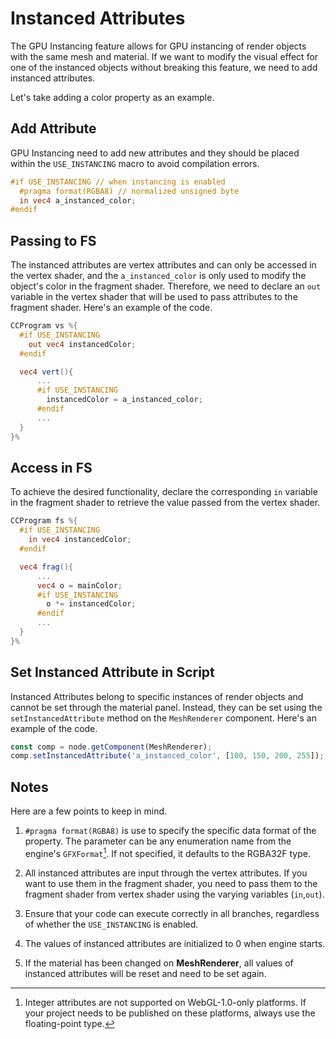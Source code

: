 # Instanced Attributes

The GPU Instancing feature allows for GPU instancing of render objects with the same mesh and material. If we want to modify the visual effect for one of the instanced objects without breaking this feature, we need to add instanced attributes.

Let's take adding a color property as an example.

## Add Attribute

GPU Instancing need to add new attributes and they should be placed within the `USE_INSTANCING` macro to avoid compilation errors.

```glsl
#if USE_INSTANCING // when instancing is enabled
  #pragma format(RGBA8) // normalized unsigned byte
  in vec4 a_instanced_color;
#endif
```

## Passing to FS

The instanced attributes are vertex attributes and can only be accessed in the vertex shader, and the `a_instanced_color` is only used to modify the object's color in the fragment shader. Therefore, we need to declare an `out` variable in the vertex shader that will be used to pass attributes to the fragment shader. Here's an example of the code.

```glsl
CCProgram vs %{
  #if USE_INSTANCING
    out vec4 instancedColor;
  #endif

  vec4 vert(){
      ...
      #if USE_INSTANCING
        instancedColor = a_instanced_color;
      #endif
      ...
  }
}%
```

## Access in FS

To achieve the desired functionality, declare the corresponding `in` variable in the fragment shader to retrieve the value passed from the vertex shader.

```glsl
CCProgram fs %{
  #if USE_INSTANCING
    in vec4 instancedColor;
  #endif

  vec4 frag(){
      ...
      vec4 o = mainColor;
      #if USE_INSTANCING
        o *= instancedColor;
      #endif
      ...
  }
}%
```

## Set Instanced Attribute in Script

Instanced Attributes belong to specific instances of render objects and cannot be set through the material panel. Instead, they can be set using the `setInstancedAttribute` method on the `MeshRenderer` component. Here's an example of the code.

```ts
const comp = node.getComponent(MeshRenderer);
comp.setInstancedAttribute('a_instanced_color', [100, 150, 200, 255]);
```

## Notes

Here are a few points to keep in mind.
1. `#pragma format(RGBA8)`  is use to specify the specific data format of the property. The parameter can be any enumeration name from the engine's `GFXFormat`[^1]. If not specified, it defaults to the RGBA32F type.

2. All instanced attributes are input through the vertex attributes. If you want to use them in the fragment shader, you need to pass them to the fragment shader from vertex shader using the varying variables (`in`,`out`).

3. Ensure that your code can execute correctly in all branches, regardless of whether the `USE_INSTANCING` is enabled.

4. The values of instanced attributes are initialized to 0 when engine starts.

5. If the material has been changed on **MeshRenderer**, all values of instanced attributes will be reset and need to be set again.

[^1]: Integer attributes are not supported on WebGL-1.0-only platforms. If your project needs to be published on these platforms, always use the floating-point type.
